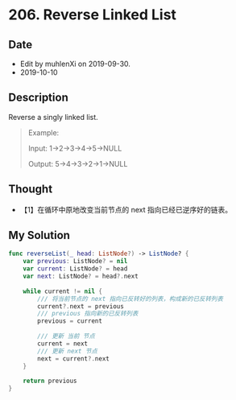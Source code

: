 # 206. Reverse Linked List

## Date

- Edit by muhlenXi on 2019-09-30.
- 2019-10-10

## Description

Reverse a singly linked list.

> Example:
> 
> Input: 1->2->3->4->5->NULL
> 
> Output: 5->4->3->2->1->NULL

## Thought

- 【1】在循环中原地改变当前节点的 next 指向已经已逆序好的链表。

## My Solution

```swift
func reverseList(_ head: ListNode?) -> ListNode? {
    var previous: ListNode? = nil
    var current: ListNode? = head
    var next: ListNode? = head?.next
    
    while current != nil {
        /// 将当前节点的 next 指向已反转好的列表，构成新的已反转列表
        current?.next = previous
        /// previous 指向新的已反转列表
        previous = current
        
        /// 更新 当前 节点
        current = next
        /// 更新 next 节点
        next = current?.next
    }
    
    return previous
}
```

